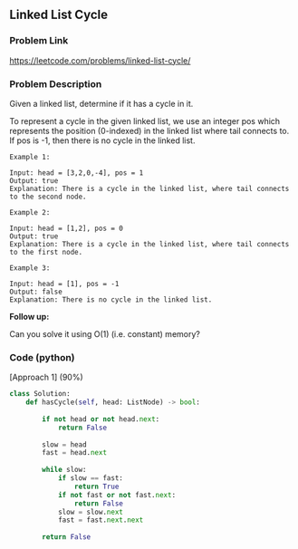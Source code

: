 ## Linked List Cycle

### Problem Link

https://leetcode.com/problems/linked-list-cycle/

### Problem Description 

Given a linked list, determine if it has a cycle in it.

To represent a cycle in the given linked list, we use an integer pos which represents the position (0-indexed) in the linked list where tail connects to. If pos is -1, then there is no cycle in the linked list.

```
Example 1:

Input: head = [3,2,0,-4], pos = 1
Output: true
Explanation: There is a cycle in the linked list, where tail connects to the second node.

```

```
Example 2:

Input: head = [1,2], pos = 0
Output: true
Explanation: There is a cycle in the linked list, where tail connects to the first node.

```

```
Example 3:

Input: head = [1], pos = -1
Output: false
Explanation: There is no cycle in the linked list.

```

**Follow up:**

Can you solve it using O(1) (i.e. constant) memory?



### Code (python)

[Approach 1] (90%)

```python
class Solution:
    def hasCycle(self, head: ListNode) -> bool:
        
        if not head or not head.next:
            return False
        
        slow = head
        fast = head.next
        
        while slow:
            if slow == fast:
                return True
            if not fast or not fast.next:
                return False
            slow = slow.next
            fast = fast.next.next
            
        return False
```